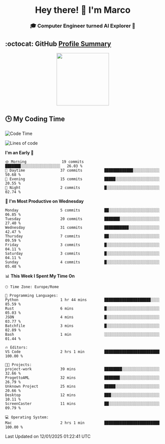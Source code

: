 <h1 align="center">Hey there! 👋 I'm Marco</h1> <h3 align="center">🎓 Computer Engineer turned AI Explorer 🌌</h3>

## :octocat: GitHub <a href="https://github.com/vn7n24fzkq/github-profile-summary-cards">Profile Summary</a>

<p align="center">
   <img style="height:170px;display:inline-block" src="http://github-profile-summary-cards.vercel.app/api/cards/profile-details?username=MarcoDelCore&theme=github_dark" />
</p>

## :clock3: My Coding Time 

<!--START_SECTION:waka-->
![Code Time](http://img.shields.io/badge/Code%20Time-43%20hrs%203%20mins-blue)

![Lines of code](https://img.shields.io/badge/From%20Hello%20World%20I%27ve%20Written-65.4%20thousand%20lines%20of%20code-blue)

**I'm an Early 🐤** 

```text
🌞 Morning                19 commits          ███████░░░░░░░░░░░░░░░░░░   26.03 % 
🌆 Daytime                37 commits          █████████████░░░░░░░░░░░░   50.68 % 
🌃 Evening                15 commits          █████░░░░░░░░░░░░░░░░░░░░   20.55 % 
🌙 Night                  2 commits           █░░░░░░░░░░░░░░░░░░░░░░░░   02.74 % 
```
📅 **I'm Most Productive on Wednesday** 

```text
Monday                   5 commits           ██░░░░░░░░░░░░░░░░░░░░░░░   06.85 % 
Tuesday                  20 commits          ███████░░░░░░░░░░░░░░░░░░   27.40 % 
Wednesday                31 commits          ███████████░░░░░░░░░░░░░░   42.47 % 
Thursday                 7 commits           ██░░░░░░░░░░░░░░░░░░░░░░░   09.59 % 
Friday                   3 commits           █░░░░░░░░░░░░░░░░░░░░░░░░   04.11 % 
Saturday                 3 commits           █░░░░░░░░░░░░░░░░░░░░░░░░   04.11 % 
Sunday                   4 commits           █░░░░░░░░░░░░░░░░░░░░░░░░   05.48 % 
```


📊 **This Week I Spent My Time On** 

```text
🕑︎ Time Zone: Europe/Rome

💬 Programming Languages: 
Python                   1 hr 44 mins        █████████████████████░░░░   85.59 % 
Rust                     6 mins              █░░░░░░░░░░░░░░░░░░░░░░░░   05.03 % 
JSON                     4 mins              █░░░░░░░░░░░░░░░░░░░░░░░░   03.77 % 
Batchfile                3 mins              █░░░░░░░░░░░░░░░░░░░░░░░░   02.89 % 
Bash                     1 min               ░░░░░░░░░░░░░░░░░░░░░░░░░   01.44 % 

🔥 Editors: 
VS Code                  2 hrs 1 min         █████████████████████████   100.00 % 

🐱‍💻 Projects: 
project-work             39 mins             ████████░░░░░░░░░░░░░░░░░   32.66 % 
ProgettoAML              32 mins             ███████░░░░░░░░░░░░░░░░░░   26.79 % 
Unknown Project          25 mins             █████░░░░░░░░░░░░░░░░░░░░   20.66 % 
Desktop                  12 mins             ███░░░░░░░░░░░░░░░░░░░░░░   10.11 % 
ScreenCaster             11 mins             ██░░░░░░░░░░░░░░░░░░░░░░░   09.79 % 

💻 Operating System: 
Mac                      2 hrs 1 min         █████████████████████████   100.00 % 
```


 Last Updated on 12/01/2025 01:22:41 UTC
<!--END_SECTION:waka-->
